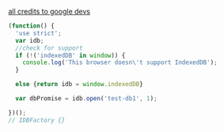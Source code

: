 [all credits to google devs](https://developers.google.com/web/ilt/pwa/working-with-indexeddb)
```javascript
(function() {
  'use strict';
  var idb;
  //check for support
  if (!('indexedDB' in window)) {
    console.log('This browser doesn\'t support IndexedDB');
  }

  else {return idb = window.indexedDB}

  var dbPromise = idb.open('test-db1', 1);

})();
// IDBFactory {}
```
